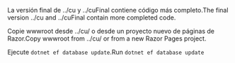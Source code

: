 <span data-ttu-id="c1714-101">La versión final de ../cu y ../cuFinal contiene código más completo.</span><span class="sxs-lookup"><span data-stu-id="c1714-101">The final version ../cu and ../cuFinal contain more completed code.</span></span>

<span data-ttu-id="c1714-102">Copie wwwroot desde ../cu/ o desde un proyecto nuevo de páginas de Razor.</span><span class="sxs-lookup"><span data-stu-id="c1714-102">Copy wwwroot from ../cu/ or from a new Razor Pages project.</span></span>

<span data-ttu-id="c1714-103">Ejecute `dotnet ef database update`.</span><span class="sxs-lookup"><span data-stu-id="c1714-103">Run `dotnet ef database update`</span></span>
